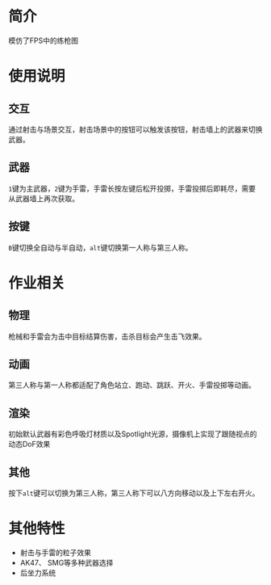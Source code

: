 # 简介

模仿了FPS中的练枪图

# 使用说明

## 交互

通过射击与场景交互，射击场景中的按钮可以触发该按钮，射击墙上的武器来切换武器。

## 武器

`1`键为主武器，`2`键为手雷，手雷长按左键后松开投掷，手雷投掷后即耗尽，需要从武器墙上再次获取。

## 按键

`B`键切换全自动与半自动，`alt`键切换第一人称与第三人称。

# 作业相关

## 物理

枪械和手雷会为击中目标结算伤害，击杀目标会产生击飞效果。

## 动画

第三人称与第一人称都适配了角色站立、跑动、跳跃、开火、手雷投掷等动画。

## 渲染

初始默认武器有彩色呼吸灯材质以及Spotlight光源，摄像机上实现了跟随视点的动态DoF效果

## 其他

按下`alt`键可以切换为第三人称，第三人称下可以八方向移动以及上下左右开火。

# 其他特性

- 射击与手雷的粒子效果
- AK47、 SMG等多种武器选择
- 后坐力系统


